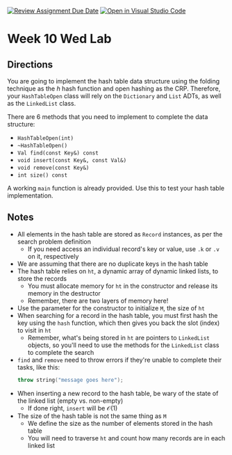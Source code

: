 [![Review Assignment Due Date](https://classroom.github.com/assets/deadline-readme-button-22041afd0340ce965d47ae6ef1cefeee28c7c493a6346c4f15d667ab976d596c.svg)](https://classroom.github.com/a/_DBradCD)
[![Open in Visual Studio Code](https://classroom.github.com/assets/open-in-vscode-2e0aaae1b6195c2367325f4f02e2d04e9abb55f0b24a779b69b11b9e10269abc.svg)](https://classroom.github.com/online_ide?assignment_repo_id=21191017&assignment_repo_type=AssignmentRepo)
# Week 10 Wed Lab

## Directions

You are going to implement the hash table data structure using the folding technique as the $h$ hash function and open hashing as the CRP. Therefore, your `HashTableOpen` class will rely on the `Dictionary` and `List` ADTs, as well as the `LinkedList` class.

There are 6 methods that you need to implement to complete the data structure:

- `HashTableOpen(int)`
- `~HashTableOpen()`
- `Val find(const Key&) const`
- `void insert(const Key&, const Val&)`
- `void remove(const Key&)`
- `int size() const`

A working `main` function is already provided. Use this to test your hash table implementation.

## Notes

- All elements in the hash table are stored as `Record` instances, as per the search problem definition
    + If you need access an individual record's key or value, use `.k` or `.v` on it, respectively
- We are assuming that there are no duplicate keys in the hash table
- The hash table relies on `ht`, a dynamic array of dynamic linked lists, to store the records
    + You must allocate memory for `ht` in the constructor and release its memory in the destructor
    + Remember, there are two layers of memory here!
- Use the parameter for the constructor to initialize `M`, the size of `ht`
- When searching for a record in the hash table, you must first hash the key using the `hash` function, which then gives you back the slot (index) to visit in `ht`
    + Remember, what's being stored in `ht` are pointers to `LinkedList` objects, so you'll need to use the methods for the `LinkedList` class to complete the search
- `find` and `remove` need to throw errors if they're unable to complete their tasks, like this:
    ```C++
    throw string("message goes here");
    ```
- When inserting a new record to the hash table, be wary of the state of the linked list (empty vs. non-empty)
    + If done right, `insert` will be $\mathcal{O}(1)$
- The size of the hash table is not the same thing as `M`
    + We define the size as the number of elements stored in the hash table
    + You will need to traverse `ht` and count how many records are in each linked list

